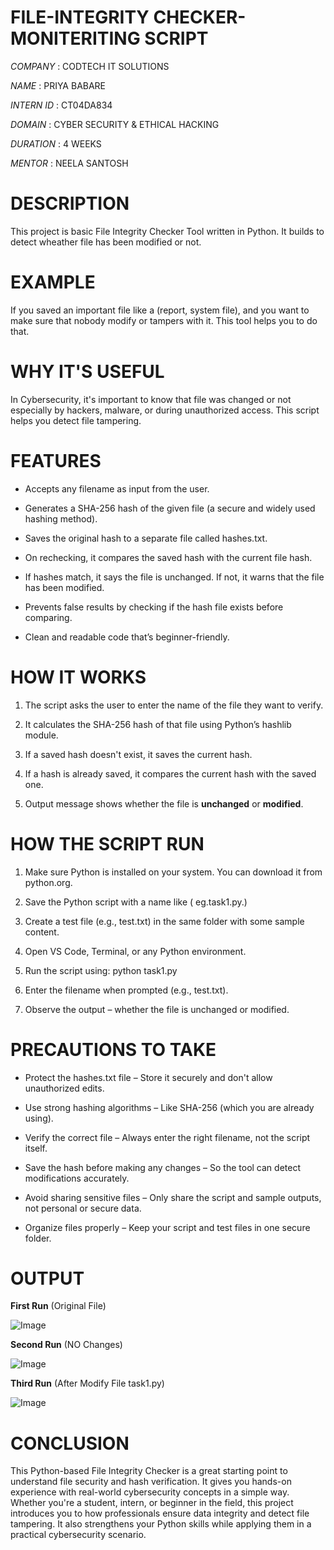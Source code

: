 # FILE-INTEGRITY CHECKER-MONITERITING SCRIPT

*COMPANY* : CODTECH IT SOLUTIONS

*NAME* : PRIYA BABARE

*INTERN ID* : CT04DA834 

*DOMAIN* : CYBER  SECURITY & ETHICAL  HACKING

*DURATION* : 4 WEEKS

*MENTOR* : NEELA SANTOSH

# DESCRIPTION

This project is basic File Integrity Checker Tool written in Python. It builds to detect wheather file has been modified or not.

# EXAMPLE

If you saved an important file like a (report, system file), and you want to make sure that nobody modify or tampers with it. This tool helps you to do that.

# WHY IT'S USEFUL

In Cybersecurity, it's important to know that file was changed or not especially by hackers, malware, or during unauthorized access. This script helps you detect file tampering.

# FEATURES
 
- Accepts any filename as input from the user.

- Generates a SHA-256 hash of the given file (a secure and widely used hashing method).

- Saves the original hash to a separate file called hashes.txt.

- On rechecking, it compares the saved hash with the current file hash.

- If hashes match, it says the file is unchanged. If not, it warns that the file has been 
   modified.

- Prevents false results by checking if the hash file exists before comparing.

- Clean and readable code that’s beginner-friendly.

# HOW IT WORKS

1. The script asks the user to enter the name of the file they want to verify.

2. It calculates the SHA-256 hash of that file using Python’s hashlib module.
 
3. If a saved hash doesn't exist, it saves the current hash.
 
4. If a hash is already saved, it compares the current hash with the saved one.
 
5. Output message shows whether the file is **unchanged** or **modified**.

 # HOW THE SCRIPT RUN
 
1. Make sure Python is installed on your system. You can download it from python.org.

2. Save the Python script with a name like ( eg.task1.py.)

3. Create a test file (e.g., test.txt) in the same folder with some sample content.

4. Open VS Code, Terminal, or any Python environment.

5. Run the script using:
   python task1.py
   
6. Enter the filename when prompted (e.g., test.txt).

7. Observe the output – whether the file is unchanged or modified.
   
# PRECAUTIONS TO TAKE

- Protect the hashes.txt file – Store it securely and don't allow unauthorized edits.

- Use strong hashing algorithms – Like SHA-256 (which you are already using).

- Verify the correct file – Always enter the right filename, not the script itself.

- Save the hash before making any changes – So the tool can detect modifications accurately.

- Avoid sharing sensitive files – Only share the script and sample outputs, not personal or secure data.

- Organize files properly – Keep your script and test files in one secure folder.

# OUTPUT

**First Run** (Original File)

![Image](https://github.com/user-attachments/assets/992d5d14-010a-48e1-9747-7f7b62930343)

**Second Run** (NO Changes)

![Image](https://github.com/user-attachments/assets/46edb568-d127-401d-beff-5f2a972a2103)

**Third Run** (After Modify File task1.py)

![Image](https://github.com/user-attachments/assets/ccb0be17-f746-4284-a473-405a364d3400)

# CONCLUSION

This Python-based File Integrity Checker is a great starting point to understand file security and hash verification. It gives you hands-on experience with real-world cybersecurity concepts in a simple way. Whether you're a student, intern, or beginner in the field, this project introduces you to how professionals ensure data integrity and detect file tampering.
It also strengthens your Python skills while applying them in a practical cybersecurity scenario.

 
